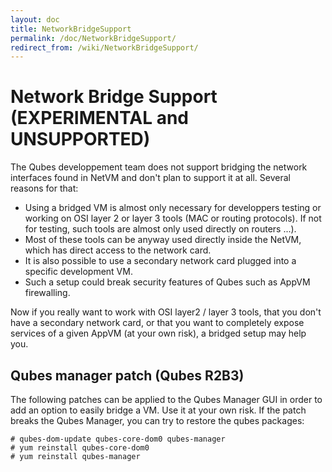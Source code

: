 ```yaml
---
layout: doc
title: NetworkBridgeSupport
permalink: /doc/NetworkBridgeSupport/
redirect_from: /wiki/NetworkBridgeSupport/
---
```


Network Bridge Support (EXPERIMENTAL and UNSUPPORTED)
=====================================================

The Qubes developpement team does not support bridging the network interfaces found in NetVM and don't plan to support it at all. Several reasons for that:

-   Using a bridged VM is almost only necessary for developpers testing or working on OSI layer 2 or layer 3 tools (MAC or routing protocols). If not for testing, such tools are almost only used directly on routers ...).
-   Most of these tools can be anyway used directly inside the NetVM, which has direct access to the network card.
-   It is also possible to use a secondary network card plugged into a specific development VM.
-   Such a setup could break security features of Qubes such as AppVM firewalling.

Now if you really want to work with OSI layer2 / layer 3 tools, that you don't have a secondary network card, or that you want to completely expose services of a given AppVM (at your own risk), a bridged setup may help you.

Qubes manager patch (Qubes R2B3)
--------------------------------

The following patches can be applied to the Qubes Manager GUI in order to add an option to easily bridge a VM. Use it at your own risk. If the patch breaks the Qubes Manager, you can try to restore the qubes packages:

```
# qubes-dom-update qubes-core-dom0 qubes-manager
# yum reinstall qubes-core-dom0
# yum reinstall qubes-manager
```
